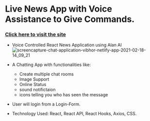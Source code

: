 # Live News App with Voice Assistance to Give Commands.
### [Click here to visit the site](https://adoring-kilby-f9f6ab.netlify.app)
*  Voice Controlled React News Application using Alan AI
![screencapture-chat-application-vibhor-netlify-app-2021-02-18-14_09_21](https://user-images.githubusercontent.com/68294925/108328841-0a603180-71f3-11eb-8bd0-048a37d8b8b8.png)

* A Chatting App with functionalities like:
   * Create multiple chat rooms
   * Image Support 
   * Online Status
   * sound notifictaion
   * icons telling you who has seen the message
* User will login from a Login-Form.
* Technology Used: React, React API, React Hooks, Axios, CSS.

